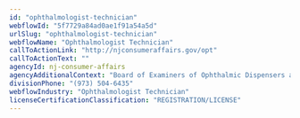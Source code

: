 ```yaml
---
id: "ophthalmologist-technician"
webflowId: "5f7729a84ad0ae1f91a54a5d"
urlSlug: "ophthalmologist-technician"
webflowName: "Ophthalmologist Technician"
callToActionLink: "http://njconsumeraffairs.gov/opt"
callToActionText: ""
agencyId: nj-consumer-affairs
agencyAdditionalContext: "Board of Examiners of Ophthalmic Dispensers and Technicians"
divisionPhone: "(973) 504-6435"
webflowIndustry: "Ophthalmologist Technician"
licenseCertificationClassification: "REGISTRATION/LICENSE"
---
```

